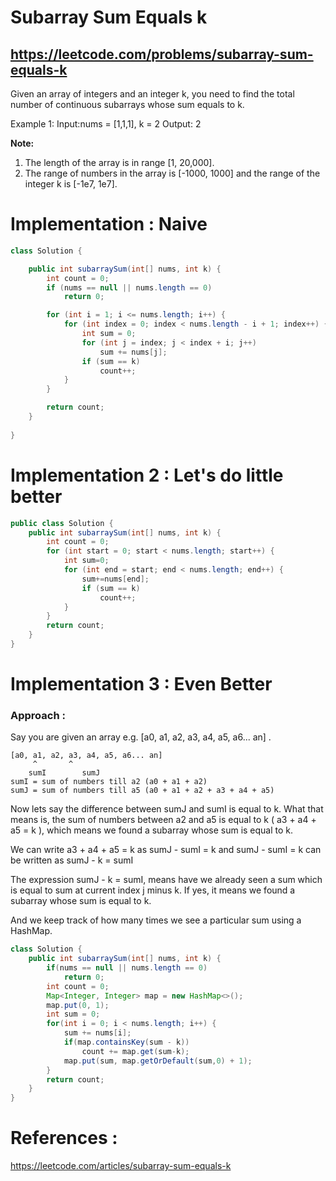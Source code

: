 # Subarray Sum Equals k
## https://leetcode.com/problems/subarray-sum-equals-k

Given an array of integers and an integer k, you need to find the total number of continuous subarrays whose sum equals to k.

Example 1:
Input:nums = [1,1,1], k = 2
Output: 2

**Note:**
1. The length of the array is in range [1, 20,000].
2. The range of numbers in the array is [-1000, 1000] and the range of the integer k is [-1e7, 1e7].


# Implementation : Naive
```java
class Solution {

	public int subarraySum(int[] nums, int k) {
		int count = 0;
		if (nums == null || nums.length == 0)
			return 0;

		for (int i = 1; i <= nums.length; i++) {
			for (int index = 0; index < nums.length - i + 1; index++) {
				int sum = 0;
				for (int j = index; j < index + i; j++)
					sum += nums[j];
				if (sum == k)
					count++;
			}
		}

		return count;
	}
	
}
```
# Implementation 2 : Let's do little better
```java
public class Solution {
    public int subarraySum(int[] nums, int k) {
        int count = 0;
        for (int start = 0; start < nums.length; start++) {
            int sum=0;
            for (int end = start; end < nums.length; end++) {
                sum+=nums[end];
                if (sum == k)
                    count++;
            }
        }
        return count;
    }
}
```
# Implementation 3 : Even Better
### Approach :
Say you are given an array e.g. [a0, a1, a2, a3, a4, a5, a6... an] . 
```
[a0, a1, a2, a3, a4, a5, a6... an]
	 ^	     ^	
	sumI	    sumJ
sumI = sum of numbers till a2 (a0 + a1 + a2)
sumJ = sum of numbers till a5 (a0 + a1 + a2 + a3 + a4 + a5)
```

Now lets say the difference between sumJ and sumI is equal to k. 
What that means is, the sum of numbers between a2 and a5 is equal to k ( a3 + a4 + a5 = k ), which means we found a subarray whose sum is equal to k.

We can write a3 + a4 + a5 = k as sumJ - sumI = k and sumJ - sumI = k can be written as sumJ - k = sumI

The expression sumJ - k = sumI, means have we already seen a sum which is equal to sum at current index j minus k. If yes, it means we found a subarray whose sum is equal to k. 

And we keep track of how many times we see a particular sum using a HashMap.

```java
class Solution {
    public int subarraySum(int[] nums, int k) {
        if(nums == null || nums.length == 0)
            return 0;
        int count = 0;
        Map<Integer, Integer> map = new HashMap<>();
        map.put(0, 1);
        int sum = 0;
        for(int i = 0; i < nums.length; i++) {
            sum += nums[i];
            if(map.containsKey(sum - k))
                count += map.get(sum-k);
            map.put(sum, map.getOrDefault(sum,0) + 1);
        }
        return count;
    }
}
```

# References :
https://leetcode.com/articles/subarray-sum-equals-k
